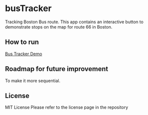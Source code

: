 # busTracker
Tracking Boston Bus route. This app contains an interactive button to demonstrate stops on the map for route 66 in Boston.  



## How to run
<a href="https://marvel202.github.io/busTracker/route66.html"> Bus Tracker Demo</a>
 
## Roadmap for future improvement
To make it more sequential.


 
## License
MIT License
Please refer to the license page in the repository
